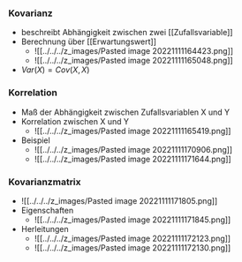 ### Kovarianz
+ beschreibt Abhängigkeit zwischen zwei [[Zufallsvariable]]
+ Berechnung über [[Erwartungswert]]
	+ ![[../../../z_images/Pasted image 20221111164423.png]]
	+ ![[../../../z_images/Pasted image 20221111165048.png]]
+ $Var(X)=Cov(X,X)$

### Korrelation
+ Maß der Abhängigkeit zwischen Zufallsvariablen X und Y
+ Korrelation zwischen X und Y
	+ ![[../../../z_images/Pasted image 20221111165419.png]]
+ Beispiel
	+ ![[../../../z_images/Pasted image 20221111170906.png]]
	+ ![[../../../z_images/Pasted image 20221111171644.png]]

### Kovarianzmatrix
+ ![[../../../z_images/Pasted image 20221111171805.png]]
+ Eigenschaften
	+ ![[../../../z_images/Pasted image 20221111171845.png]]
+ Herleitungen
	+ ![[../../../z_images/Pasted image 20221111172123.png]]
	+ ![[../../../z_images/Pasted image 20221111172130.png]]